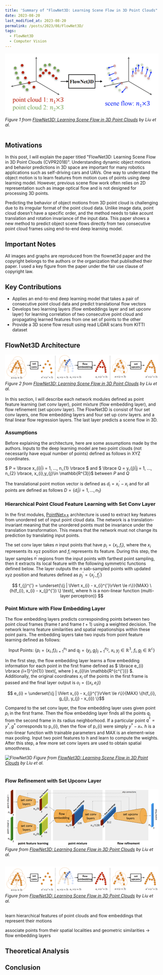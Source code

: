 ```yaml
---
title: 'Summary of "FlowNet3D: Learning Scene Flow in 3D Point Clouds"'
date: 2023-08-20
last_modified_at: 2023-08-20
permalink: /posts/2023/08/FlowNet3D/
tags:
  - FlowNet3D
  - Computer Vision
---
```


![FlowNet3D](/images/blogs/flownet3d/flownet3d_intro.png)
*Figure 1 from [FlowNet3D: Learning Scene Flow in 3D Point Clouds](https://arxiv.org/pdf/1806.01411.pdf) by Liu et al.*
<br /><br />

## Motivations
In this post, I will explain the paper titled "FlowNet3D: Learning Scene Flow in 3D Point Clouds (CVPR2018)". Understanding dynamic object motions and behavior predictions in 3D space are important for many robotics applications such as self-driving cars and UAVs. One way to understand the object motion is to learn features from motion cues of points using deep learning model. However, previous scene flow work often relies on 2D representation such as image optical flow and is not designed for processing 3D points. 

Predicting the behavior of object motions from 3D point cloud is challenging due to its irregular format of the point cloud data. Unlike image data, point cloud doesn't have a specific order, and the method needs to take acount translation and rotation invariance of the input data. This paper shows a new method to predict object scene flows directly from two consecutive point cloud frames using end-to-end deep learning model.

## Important Notes
All images and graphs are reproduced from the flownet3d paper and the copyright belongs to the authors or the organization that publisdhed their paper. I used a key figure from the paper under the fair use clause of copyright law.

## Key Contributions
* Applies an end-to-end deep learning model that takes a pair of consecutive point cloud data and predict translational flow vectors
* Develops two learning layers (flow embeddings layer and set upconv layer) for learning correlation of two consecutive point cloud and propagating learned features from one set of points to the other
* Provide a 3D scene flow result using read LiDAR scans from KITTI dataset

## FlowNet3D Architecture
![FlowNet3D](/images/blogs/flownet3d/flownet3d_point_cloud_processing.png)
*Figure 2 from [FlowNet3D: Learning Scene Flow in 3D Point Clouds](https://arxiv.org/pdf/1806.01411.pdf) by Liu et al.*
<br /><br />
In this section, I will describe each network modules defined as point feature learning (set conv layer), point mixture (flow embedding layer), and flow refinement (set upconv layer). The FlowNet3D is consist of four set conv layers, one flow embedding layers and four set up conv layers. and a final linear flow regression layers. The last layer predicts a scene flow in 3D. 

### Assumptions
Before explaining the architecture, here are some assumptions made by the authors. Inputs to the deep learning model are two point clouds (not necessarily have equal number of points) defined as follows in XYZ coordinates.

$ P = \lbrace x_{i}|i = 1, ..., n_{1} \rbrace $ and $ \lbrace Q = y_{j}|j = 1, ..., n_{2} \rbrace, x_{i},y_{j}\in \mathbb{R^{3}}$ between $P$ and $Q$

The translational point motion vector is defined as $d_{i} = x_{i}^{'} - x_{i}$
and for all points are defined as follows $D = \lbrace d_{i}|i=1,...,n_{1}\rbrace$


### Hierarchical Point Cloud Feature Learning with Set Conv Layer
In the first modules, [PointNet++](https://arxiv.org/abs/1706.02413) architecture is used to extract key features from unordered set of input point cloud data. The network is a translation-invariant meaning that the unordered points must be invariance under the translation transformation. This means that the network must not change its prediction by translating input points.

The set conv layer takes $n$ input points that have $p_{i}=\lbrace x_i,f_i\rbrace$, where the $x_i$ represents its xyz position and $f_i$ represents its feature. During this step, the layer samples $n^{'}$ regions from the input points with farthest point sampling, then it extracts its local feature with the following symmetric functions defined below. The layer outputs the $n$ sab-sampled points with updated xyz position and features defined as $p_{j}^{'} = \lbrace x_{j}^{'}, f_{j}^{'} \rbrace$ 

$$ f_{j}^{'} = \underset{\{j | \lVert x_{i} - x_{i}^{'}\rVert \le r\}}{MAX} \{h(f_{i}, x_{i} - x_{j}^{'}) \} \text{, where h is a non-linear function (multi-layer perceptron)} $$

### Point Mixture with Flow Embedding Layer
The flow embedding layers predicts correspoinding points between two point cloud frames (frame $t$ and frame $t+1$) using a weighted decision. The network learns feature similarities and spatial repationships within these point pairs. The embedding layers take two inputs from point feature learning defined as follows:

$$\text{Input Points: } \lbrace p_{i} = (x_{i}, f_{i})_{i=1}^{n_{1}}\text{ and } q_{j} = (y_{j}, g_{j})_{j=1}^{n_{2}} \text{, } x_{i},y_{j}\in \mathbb{R^{3}} \text{, } f_{i},g_{j}\in \mathbb{R^{c}} \rbrace$$

In the first step, the flow embedding layer learns a flow embedding information for each point in the first frame defined as $ \lbrace e_{i} \rbrace _{i=1}^{n_{1}} \text{, where } e_{i}\in \mathbb{R^{c^{'}}} $. Additionally, the original coordinates $x_{i}$ of the points in the first frame is passed and the final layer output is ${o_{i}=\lbrace(x_{i},e_{i})}\rbrace$

$$ e_{i} =  \underset{\{j | \lVert x_{i} - x_{j}^{'}\rVert \le r\}}{MAX} \{h(f_{i}, g_{j}, y_{j} - x_{i}) \}$$

Compared to the set conv layer, the flow embedding layer uses given point $p_{i}$ in the first frame. Then the flow embedding layer finds all the points $q_{j}$ from the second frame in its radius neighborhood. If a particular point $q^{*}={y^{*},g^{*}}$ corresponds to p_{i}, then the flow of p_{i} were simply $y^{*} - x_{*}$. $h$ is a non-linear function with trainable parameters and MAX is an element-wise max pooling. Input two point features to h and learn to compute the weights. After this step, a few more set conv layers are used to obtain spatial smoothness.

![FlowNet3D](/images/blogs/flownet3d/flownet3d_flow_embedding_layer.png)
*Figure from [FlowNet3D: Learning Scene Flow in 3D Point Clouds](https://arxiv.org/pdf/1806.01411.pdf) by Liu et al.*
<br /><br />


### Flow Refinement with Set Upconv Layer

![FlowNet3D](/images/blogs/flownet3d/flownet3d_diagram.png)
*Figure from [FlowNet3D: Learning Scene Flow in 3D Point Clouds](https://arxiv.org/pdf/1806.01411.pdf) by Liu et al.*
<br /><br />

![FlowNet3D](/images/blogs/flownet3d/flownet3d_point_cloud_processing.png)
*Figure from [FlowNet3D: Learning Scene Flow in 3D Point Clouds](https://arxiv.org/pdf/1806.01411.pdf) by Liu et al.*
<br /><br />

learn hierarchical features of point clouds and flow embeddings that represent their motions

associate points from their spatial localities and geometric similarities -> flow embedding layers


## Theoretical Analysis

## Conclusion